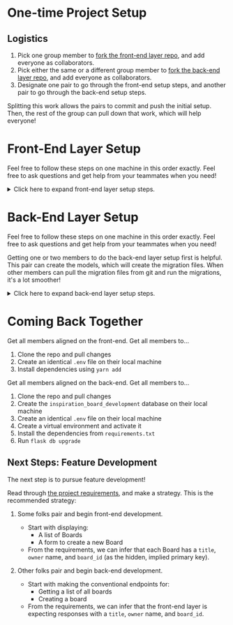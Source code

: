 # One-time Project Setup

## Logistics

1. Pick one group member to [fork the front-end layer repo](https://github.com/ada-ac2/front-end-inspiration-board), and add everyone as collaborators.
1. Pick either the same or a different group member to [fork the back-end layer repo](https://github.com/ada-ac2/back-end-inspiration-board), and add everyone as collaborators.
1. Designate one pair to go through the front-end setup steps, and another pair to go through the back-end setup steps.

Splitting this work allows the pairs to commit and push the initial setup. Then, the rest of the group can pull down that work, which will help everyone!

# Front-End Layer Setup

Feel free to follow these steps on one machine in this order exactly. Feel free to ask questions and get help from your teammates when you need!

<details>

<summary>Click here to expand front-end layer setup steps.</summary>

## Clone

Clone the forked repo. Do _not_ clone this inside of another project folder, because that will cause issues.

## Scaffold the App

Create a new React app within this project folder. **You must perform this within this front-end project folder**.

```bash
$ npx create-react-app .
```

## Add `axios`

Install axios:

```bash
$ yarn add axios
```

## Creating a `.env` File

Create a file named `.env`.

The front-end layer needs to send API requests to the back-end layer. In order to handle this, the front-end layer repo **must** include a `.env` file with this line:

```
REACT_APP_BACKEND_URL=http://localhost:5000
```

Note that this `REACT_APP_BACKEND_URL` _must_ include `http://`.

Use this environment variable to send your API requests. You can read it by using the expression `process.env.REACT_APP_BACKEND_URL`. For example, we may use it like this in any component:

```js
axios.get(`${process.env.REACT_APP_BACKEND_URL}/boards`, {
    // ...
```

This will make Heroku deployment easier.

## Commit and Push

Commit and push your files to your repo, especially including the `package.json` file!

</details>

# Back-End Layer Setup

Feel free to follow these steps on one machine in this order exactly. Feel free to ask questions and get help from your teammates when you need!

Getting one or two members to do the back-end layer setup first is helpful. This pair can create the models, which will create the migration files. When other members can pull the migration files from git and run the migrations, it's a lot smoother!

<details>

<summary>Click here to expand back-end layer setup steps.</summary>

## Clone

Clone the forked repo. Do _not_ clone this inside of another project folder, because that will cause issues.

## Managing Dependencies

Create a virtual environment:

```bash
$ python3 -m venv venv
$ source venv/bin/activate
(venv) $ # You're in activated virtual environment!
```

Install dependencies (we've already gathered them all into a `requirements.txt` file):

```bash
(venv) $ pip install -r requirements.txt
```

## Setting Up The Database

Create a database named `inspiration_board_development`.

## Creating a `.env` File

Create a file named `.env`.

Add this environment variable: `FLASK_ENV=development`

Also, add the environment variable `SQLALCHEMY_DATABASE_URI` to hold the path to your development database.

Your `.env` may look like this:

```
FLASK_ENV=development
SQLALCHEMY_DATABASE_URI=postgresql+psycopg2://postgres:postgres@localhost:5432/inspiration_board_development
```

## Create Models

Consider these two initial models with these attributes:

`Board`, **table name: `board`**

- `board_id`, int, primary key
- `title`, string
- `owner`, string

`Card`, **table name: `card`**

- `card_id`, int, primary key
- `message`, string
- `likes_count`, int

Then follow these steps. Recall that we can update our models any time. These steps are to initialize our database:

1. Run `flask db init` (Do this before making the model files.)
1. Create the model files for them
1. Update `app/__init__.py` to import the two models into `create_app`
1. Run `flask db migrate -m "adds Board and Card models"`
1. Run `flask db upgrade`

## Run `$ flask run` or `$ FLASK_ENV=development flask run`

Check that your Flask server can run with `$ flask run`.

The environment variable in the `.env` file, `FLASK_ENV`, will automatically enable development mode. This enables hot-reloading, which is a feature that refreshes the Flask server every time there is a detected change.

Alternatively, if our environment variable `FLASK_ENV` is not enabling development mode, we can manually set it with `$ FLASK_ENV=development flask run`.

**It is highly recommended to run the Flask servers in development mode**.

## Commit and Push

Commit and push your files to your repo, especially including the migration files!

</details>

# Coming Back Together

Get all members aligned on the front-end. Get all members to...

1. Clone the repo and pull changes
1. Create an identical `.env` file on their local machine
1. Install dependencies using `yarn add`

Get all members aligned on the back-end. Get all members to...

1. Clone the repo and pull changes
1. Create the `inspiration_board_development` database on their local machine
1. Create an identical `.env` file on their local machine
1. Create a virtual environment and activate it
1. Install the dependencies from `requirements.txt`
1. Run `flask db upgrade`

## Next Steps: Feature Development

The next step is to pursue feature development!

Read through [the project requirements](./project-requirements.md), and make a strategy. This is the recommended strategy:

1. Some folks pair and begin front-end development.
    - Start with displaying:
        - A list of Boards
        - A form to create a new Board
    - From the requirements, we can infer that each Board has a `title`, `owner` name, and `board_id` (as the hidden, implied primary key).

1. Other folks pair and begin back-end development.
    - Start with making the conventional endpoints for:
        - Getting a list of all boards
        - Creating a board
    - From the requirements, we can infer that the front-end layer is expecting responses with a `title`, `owner` name, and `board_id`.
